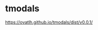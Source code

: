 # tmodals

<a href="https://ovatlh.github.io/tmodals/dist/v0.0.1/" target="_blank">https://ovatlh.github.io/tmodals/dist/v0.0.1/</a>
